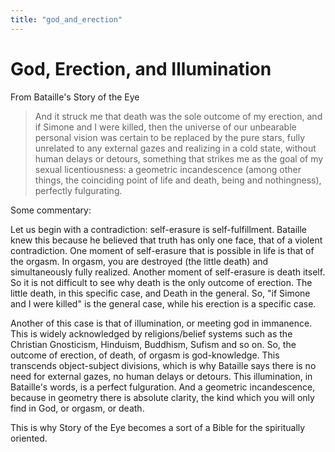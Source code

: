```yaml
---
title: "god_and_erection"
---
```


# God, Erection, and Illumination

From Bataille's Story of the Eye

> And it struck me that death was the sole outcome of my erection, and
> if Simone and I were killed, then the universe of our unbearable
> personal vision was certain to be replaced by the pure stars, fully
> unrelated to any external gazes and realizing in a cold state, without
> human delays or detours, something that strikes me as the goal of my
> sexual licentiousness: a geometric incandescence (among other things,
> the coinciding point of life and death, being and nothingness),
> perfectly fulgurating.

Some commentary:

Let us begin with a contradiction: self-erasure is self-fulfillment.
Bataille knew this because he believed that truth has only one face,
that of a violent contradiction. One moment of self-erasure that is
possible in life is that of the orgasm. In orgasm, you are destroyed
(the little death) and simultaneously fully realized. Another moment of
self-erasure is death itself. So it is not difficult to see why death is
the only outcome of erection. The little death, in this specific case,
and Death in the general. So, "if Simone and I were killed" is the
general case, while his erection is a specific case.

Another of this case is that of illumination, or meeting god in
immanence. This is widely acknowledged by religions/belief systems such
as the Christian Gnosticism, Hinduism, Buddhism, Sufism and so on. So,
the outcome of erection, of death, of orgasm is god-knowledge. This
transcends object-subject divisions, which is why Bataille says there is
no need for external gazes, no human delays or detours. This
illumination, in Bataille's words, is a perfect fulguration. And a
geometric incandescence, because in geometry there is absolute clarity,
the kind which you will only find in God, or orgasm, or death.

This is why Story of the Eye becomes a sort of a Bible for the
spiritually oriented.
